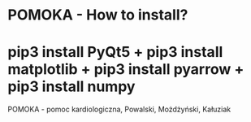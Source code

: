 # POMOKA - How to install?
# pip3 install PyQt5  + pip3 install matplotlib + pip3 install pyarrow + pip3 install numpy
POMOKA - pomoc kardiologiczna, Powalski, Możdżyński, Kałuziak
